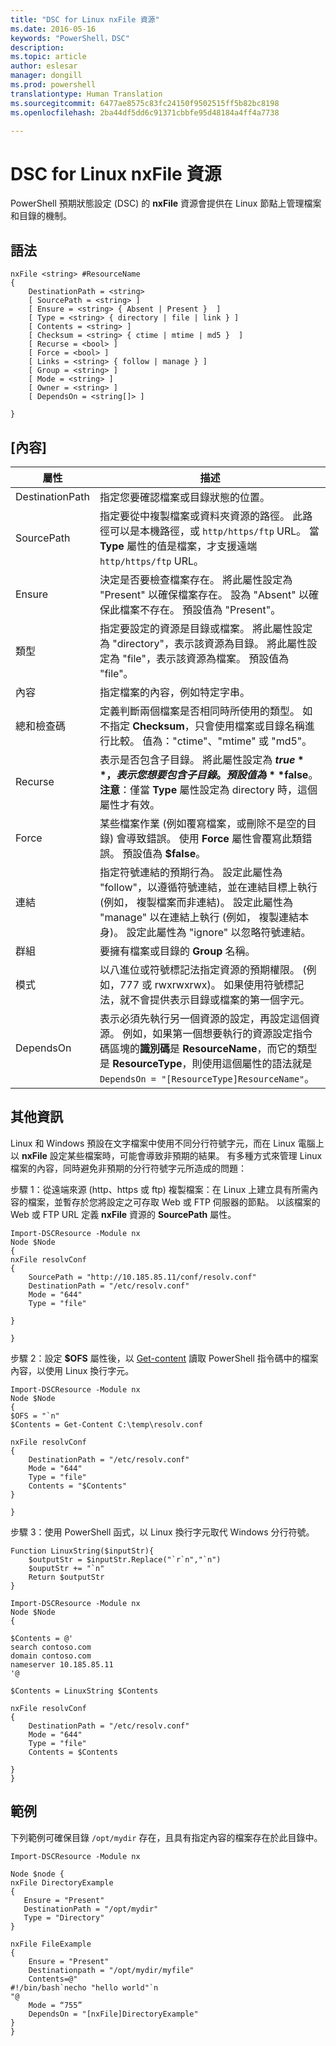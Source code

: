 ```yaml
---
title: "DSC for Linux nxFile 資源"
ms.date: 2016-05-16
keywords: "PowerShell，DSC"
description: 
ms.topic: article
author: eslesar
manager: dongill
ms.prod: powershell
translationtype: Human Translation
ms.sourcegitcommit: 6477ae8575c83fc24150f9502515ff5b82bc8198
ms.openlocfilehash: 2ba44df5dd6c91371cbbfe95d48184a4ff4a7738

---
```


# DSC for Linux nxFile 資源

PowerShell 預期狀態設定 (DSC) 的 **nxFile** 資源會提供在 Linux 節點上管理檔案和目錄的機制。

## 語法

```
nxFile <string> #ResourceName
{
    DestinationPath = <string>
    [ SourcePath = <string> ]
    [ Ensure = <string> { Absent | Present }  ]
    [ Type = <string> { directory | file | link } ]
    [ Contents = <string> ]
    [ Checksum = <string> { ctime | mtime | md5 }  ]
    [ Recurse = <bool> ]
    [ Force = <bool> ]
    [ Links = <string> { follow | manage } ]
    [ Group = <string> ]
    [ Mode = <string> ]
    [ Owner = <string> ]
    [ DependsOn = <string[]> ]

}
```

## [內容]

|  屬性 |  描述 | 
|---|---|
| DestinationPath| 指定您要確認檔案或目錄狀態的位置。| 
| SourcePath| 指定要從中複製檔案或資料夾資源的路徑。 此路徑可以是本機路徑，或 `http/https/ftp` URL。 當 **Type** 屬性的值是檔案，才支援遠端 `http/https/ftp` URL。| 
| Ensure| 決定是否要檢查檔案存在。 將此屬性設定為 "Present" 以確保檔案存在。 設為 "Absent" 以確保此檔案不存在。 預設值為 "Present"。| 
| 類型| 指定要設定的資源是目錄或檔案。 將此屬性設定為 "directory"，表示該資源為目錄。 將此屬性設定為 "file"，表示該資源為檔案。 預設值為 "file"。| 
| 內容| 指定檔案的內容，例如特定字串。| 
| 總和檢查碼| 定義判斷兩個檔案是否相同時所使用的類型。 如不指定 **Checksum**，只會使用檔案或目錄名稱進行比較。 值為："ctime"、"mtime" 或 "md5"。| 
| Recurse| 表示是否包含子目錄。 將此屬性設定為 **$true**，表示您想要包含子目錄。 預設值為 **$false**。 **注意**：僅當 **Type** 屬性設定為 directory 時，這個屬性才有效。| 
| Force| 某些檔案作業 (例如覆寫檔案，或刪除不是空的目錄) 會導致錯誤。 使用 **Force** 屬性會覆寫此類錯誤。 預設值為 **$false**。| 
| 連結| 指定符號連結的預期行為。 設定此屬性為 "follow"，以遵循符號連結，並在連結目標上執行 (例如， 複製檔案而非連結)。 設定此屬性為 "manage" 以在連結上執行 (例如， 複製連結本身)。 設定此屬性為 "ignore" 以忽略符號連結。| 
| 群組| 要擁有檔案或目錄的 **Group** 名稱。| 
| 模式| 以八進位或符號標記法指定資源的預期權限。 (例如，777 或 rwxrwxrwx)。 如果使用符號標記法，就不會提供表示目錄或檔案的第一個字元。| 
| DependsOn | 表示必須先執行另一個資源的設定，再設定這個資源。 例如，如果第一個想要執行的資源設定指令碼區塊的**識別碼**是 **ResourceName**，而它的類型是 **ResourceType**，則使用這個屬性的語法就是 `DependsOn = "[ResourceType]ResourceName"`。| 

## 其他資訊


Linux 和 Windows 預設在文字檔案中使用不同分行符號字元，而在 Linux 電腦上以 __nxFile__ 設定某些檔案時，可能會導致非預期的結果。 有多種方式來管理 Linux 檔案的內容，同時避免非預期的分行符號字元所造成的問題：

步驟 1：從遠端來源 (http、https 或 ftp) 複製檔案：在 Linux 上建立具有所需內容的檔案，並暫存於您將設定之可存取 Web 或 FTP 伺服器的節點。 以該檔案的 Web 或 FTP URL 定義 __nxFile__ 資源的 __SourcePath__ 屬性。

```
Import-DSCResource -Module nx
Node $Node
{
nxFile resolvConf
{
    SourcePath = "http://10.185.85.11/conf/resolv.conf"
    DestinationPath = "/etc/resolv.conf"
    Mode = "644"        
    Type = "file"
    
}
        
}
```


步驟 2：設定 __$OFS__ 屬性後，以 [Get-content](https://technet.microsoft.com/en-us/library/hh849787.aspx) 讀取 PowerShell 指令碼中的檔案內容，以使用 Linux 換行字元。


```
Import-DSCResource -Module nx
Node $Node
{
$OFS = "`n"
$Contents = Get-Content C:\temp\resolv.conf

nxFile resolvConf
{
    DestinationPath = "/etc/resolv.conf"
    Mode = "644"        
    Type = "file"
    Contents = "$Contents"
}

}
```


步驟 3：使用 PowerShell 函式，以 Linux 換行字元取代 Windows 分行符號。

```
Function LinuxString($inputStr){
    $outputStr = $inputStr.Replace("`r`n","`n")
    $ouputStr += "`n"
    Return $outputStr
}

Import-DSCResource -Module nx
Node $Node
{

$Contents = @'
search contoso.com
domain contoso.com
nameserver 10.185.85.11
'@

$Contents = LinuxString $Contents

nxFile resolvConf
{
    DestinationPath = "/etc/resolv.conf"
    Mode = "644"        
    Type = "file"
    Contents = $Contents
    
}
}
```

## 範例

下列範例可確保目錄 `/opt/mydir` 存在，且具有指定內容的檔案存在於此目錄中。

```
Import-DSCResource -Module nx 

Node $node {
nxFile DirectoryExample
{
   Ensure = "Present"
   DestinationPath = "/opt/mydir"
   Type = "Directory"
}

nxFile FileExample
{
    Ensure = "Present"
    Destinationpath = "/opt/mydir/myfile"
    Contents=@"
#!/bin/bash`necho "hello world"`n
"@ 
    Mode = “755”
    DependsOn = "[nxFile]DirectoryExample"
} 
}
```




<!--HONumber=Aug16_HO3-->


